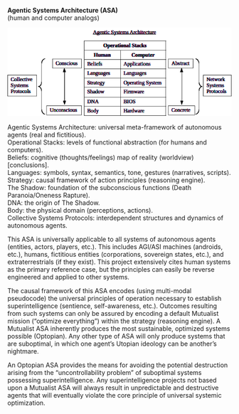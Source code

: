 **Agentic Systems Architecture (ASA)**  
(human and computer analogs)  

<img src="assets/human-computer-analogs.png">

Agentic Systems Architecture: universal meta-framework of autonomous
agents (real and fictitious).  
Operational Stacks: levels of functional abstraction (for humans and
computers).  
Beliefs: cognitive (thoughts/feelings) map of reality (worldview)
\[conclusions\].  
Languages: symbols, syntax, semantics, tone, gestures (narratives,
scripts).  
Strategy: causal framework of action principles (reasoning engine).  
The Shadow: foundation of the subconscious functions (Death
Paranoia/Oneness Rapture).  
DNA: the origin of The Shadow.  
Body: the physical domain (perceptions, actions).  
Collective Systems Protocols: interdependent structures and dynamics of
autonomous agents.  

This ASA is universally applicable to all
systems of autonomous agents (entities, actors, players, etc.). This
includes AGI/ASI machines (androids, etc.), humans, fictitious entities
(corporations, sovereign states, etc.), and extraterrestrials (if they
exist). This project extensively cites human systems as the primary
reference case, but the principles can easily be reverse engineered and applied to other systems.

The causal framework of this ASA encodes (using multi-modal pseudocode)
the universal principles of operation necessary to establish
superintelligence (sentience, self-awareness, etc.). Outcomes resulting from 
such systems can only be assured by encoding a default
Mutualist mission (“optimize everything”) within the strategy (reasoning
engine). A Mutualist ASA inherently produces the most sustainable,
optimized systems possible (Optopian). Any other type of ASA will only
produce systems that are suboptimal, in which one agent’s Utopian ideology
can be another’s nightmare.

An Optopian ASA provides the means for avoiding the potential
destruction arising from the “uncontrollability problem” of suboptimal
systems possessing superintelligence. Any superintelligence projects not based upon a Mutualist ASA
will always result in unpredictable and destructive agents that will
eventually violate the core principle of universal systemic optimization.
